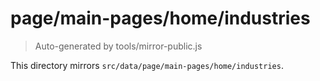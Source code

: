 # page/main-pages/home/industries

> Auto-generated by tools/mirror-public.js

This directory mirrors `src/data/page/main-pages/home/industries`.

